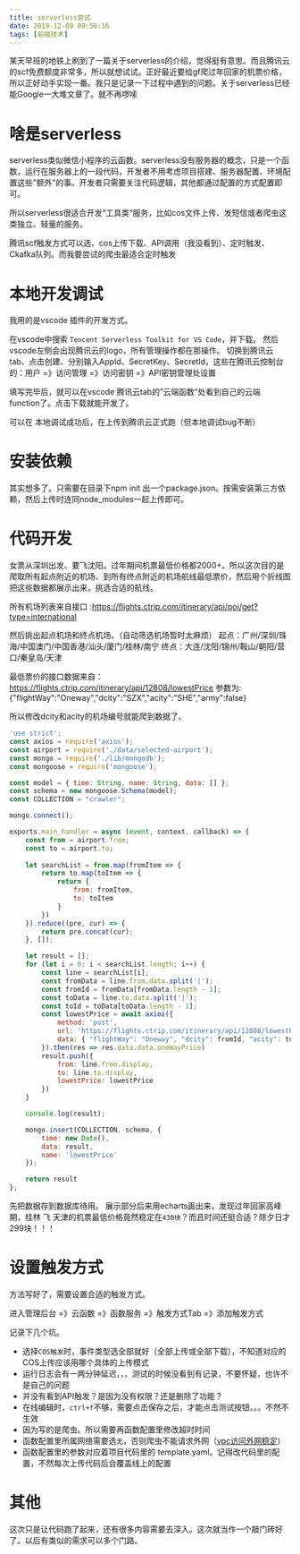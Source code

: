 ```yaml
---
title: serverless尝试
date: 2019-12-09 09:56:16
tags: [前端技术]
---
```


某天早班的地铁上刷到了一篇关于serverless的介绍，觉得挺有意思。而且腾讯云的scf免费额度非常多，所以就想试试。正好最近要给gf爬过年回家的机票价格，所以正好动手实现一番。我只是记录一下过程中遇到的问题。关于serverless已经能Google一大堆文章了。就不再啰嗦

<!-- more -->

# 啥是serverless

serverless类似微信小程序的云函数。serverless没有服务器的概念，只是一个函数，运行在服务器上的一段代码，开发者不用考虑项目搭建、服务器配置、环境配置这些"额外"的事。开发者只需要关注代码逻辑，其他都通过配置的方式配置即可。

所以serverless很适合开发“工具类“服务，比如cos文件上传、发短信或者爬虫这类独立、轻量的服务。

腾讯scf触发方式可以选、cos上传下载、API调用（我没看到）、定时触发、Ckafka队列。而我要尝试的爬虫最适合定时触发

# 本地开发调试

我用的是vscode 插件的开发方式。

在vscode中搜索 `Tencent Serverless Toolkit for VS Code`，并下载。
然后vscode左侧会出现腾讯云的logo，所有管理操作都在那操作。
切换到腾讯云tab、点击创建、分别输入AppId、SecretKey、SecretId，这些在腾讯云控制台的：用户 =》访问管理 =》访问密钥 =》API密钥管理处设置

填写完毕后，就可以在vscode 腾讯云tab的”云端函数“处看到自己的云端function了。点击下载就能开发了。

可以在 本地调试成功后，在上传到腾讯云正式跑（但本地调试bug不断）

# 安装依赖

其实想多了。只需要在目录下npm init 出一个package.json。按需安装第三方依赖，然后上传时连同node_modules一起上传即可。

# 代码开发

女票从深圳出发、要飞沈阳。过年期间机票最低价格都2000+。所以这次目的是爬取所有起点附近的机场、到所有终点附近的机场航线最低票价，然后用个折线图把这些数据都展示出来，挑选合适的航线。

所有机场列表来自接口 :https://flights.ctrip.com/itinerary/api/poi/get?type=international

然后挑出起点机场和终点机场。（自动筛选机场暂时太麻烦）
起点：广州/深圳/珠海/中国澳门/中国香港/汕头/厦门/桂林/南宁
终点：大连/沈阳/锦州/鞍山/朝阳/营口/秦皇岛/天津

最低票价的接口数据来自：https://flights.ctrip.com/itinerary/api/12808/lowestPrice
参数为:{"flightWay":"Oneway","dcity":"SZX","acity":"SHE","army":false}

所以修改dcity和acity的机场编号就能爬到数据了。

```javascript
'use strict';
const axios = require('axios');
const airport = require('./data/selected-airport');
const mongo = require('./lib/mongodb');
const mongoose = require('mongoose');

const model = { time: String, name: String, data: [] };
const schema = new mongoose.Schema(model);
const COLLECTION = "crawler";

mongo.connect();

exports.main_handler = async (event, context, callback) => {
    const from = airport.from;
    const to = airport.to;
    
    let searchList = from.map(fromItem => {
        return to.map(toItem => {
            return {
                from: fromItem,
                to: toItem
            }
        })
    }).reduce((pre, cur) => {
        return pre.concat(cur);
    }, []);

    let result = [];
    for (let i = 0; i < searchList.length; i++) {
        const line = searchList[i];
        const fromData = line.from.data.split('|');
        const fromId = fromData[fromData.length - 1];
        const toData = line.to.data.split('|');
        const toId = toData[toData.length - 1];
        const lowestPrice = await axios({
            method: 'post',
            url: 'https://flights.ctrip.com/itinerary/api/12808/lowestPrice',
            data: { "flightWay": "Oneway", "dcity": fromId, "acity": toId, "army": false }
        }).then(res => res.data.data.oneWayPrice)
        result.push({
            from: line.from.display,
            to: line.to.display,
            lowestPrice: lowestPrice
        })
    }

    console.log(result);

    mongo.insert(COLLECTION, schema, {
        time: new Date(),
        data: result,
        name: 'lowestPrice'
    });

    return result
};
```

先把数据存到数据库待用。
展示部分后来用echarts画出来，发现过年回家高峰期，桂林 飞 天津的机票最低价格竟然稳定在`430块`？而且时间还挺合适？除夕日才299块！！！

# 设置触发方式

方法写好了，需要设置合适的触发方式。

进入管理后台 =》云函数 =》函数服务 =》触发方式Tab =》添加触发方式

记录下几个坑。

* 选择`COS触发`时，事件类型选全部就好（全部上传或全部下载），不知道对应的COS上传应该用哪个具体的上传模式
* 运行日志会有一两分钟延迟，，，测试的时候没看到有记录，不要怀疑，也许不是自己的问题
* 并没有看到API触发？是因为没有权限？还是删除了功能？
* 在线编辑时，`ctrl+f`不够，需要点击保存之后，才能点击测试按钮。。。不然不生效
* 因为写的是爬虫。所以需要再函数配置里修改超时时间
* 函数配置里所属网络需要选`无`，否则爬虫不能请求外网（[vpc访问外网稳定](https://cloud.tencent.com/document/product/552)）
* 函数配置里的参数对应着项目代码里的 template.yaml。记得改代码里的配置，不然每次上传代码后会覆盖线上的配置


# 其他

这次只是让代码跑了起来，还有很多内容需要去深入。这次就当作一个敲门砖好了。以后有类似的需求可以多个门路。
